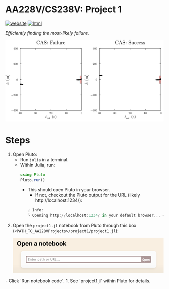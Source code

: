 # AA228V/CS238V: Project 1
[![website](https://img.shields.io/badge/website-Stanford-b31b1b.svg)](https://aa228v.stanford.edu/project-1/)
[![html](https://img.shields.io/badge/static%20html-Project%201-0072B2)](https://sisl.github.io/AA228VProjects/media/html/project1.html)

_Efficiently finding the most-likely failure._

<p align="center">
    <picture>
        <source media="(prefers-color-scheme: light)" srcset="./../media/cas.gif">
        <source media="(prefers-color-scheme: dark)" srcset="./../media/cas-dark.gif">
        <img src="./../media/cas.gif">
    </picture>
</p>

# Steps
1. Open Pluto:
    - Run `julia` in a terminal.
    - Within Julia, run:
        ```julia
        using Pluto
        Pluto.run()
        ```
        - This should open Pluto in your browser.
            - If not, checkout the Pluto output for the URL (likely http://localhost:1234/):
            ```julia
            ┌ Info:
            └ Opening http://localhost:1234/ in your default browser... ~ have fun!
            ```
1. Open the `project1.jl` notebook from Pluto through this box (`<PATH_TO_AA228VProjects>/project1/project1.jl`): <p align="center">
    <picture>
        <source media="(prefers-color-scheme: light)" srcset="./../media/pluto-open.png">
        <source media="(prefers-color-scheme: dark)" srcset="./../media/pluto-open-dark.png">
        <img src="./../media/pluto-open.png">
    </picture>
</p>
    - Click `Run notebook code`.
1. See `project1.jl` within Pluto for details.
